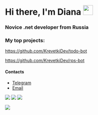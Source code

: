 # Hi there, I'm Diana <img src="https://github.com/blackcater/blackcater/raw/main/images/Hi.gif" height="32"/>
### Novice .net developer from Russia
### My top projects:
https://github.com/KrevetkiDev/todo-bot

https://github.com/KrevetkiDev/rps-bot

#### Contacts

- [Telegram](https://t.me/wxham)
- [Email](mailto:d18102002@mail.ru)

![](http://github-profile-summary-cards.vercel.app/api/cards/profile-details?username=wxhami&theme=aura_dark)
![](http://github-profile-summary-cards.vercel.app/api/cards/stats?username=wxhami&theme=aura_dark)
![](https://github-readme-streak-stats.herokuapp.com/?user=wxhami&theme=aura_dark)

<p>
  <a href="https://github.com/wxhami">
    <img src="https://komarev.com/ghpvc/?username=wxhami&color=blue&style=flat" />
  </a>
</p>
